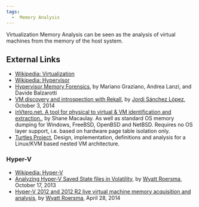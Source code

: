 ```yaml
---
tags:
  -  Memory Analysis
---
```

Virtualization Memory Analysis can be seen as the analysis of virtual
machines from the memory of the host system.

## External Links

- [Wikipedia:
  Virtualization](http://en.wikipedia.org/wiki/Platform_virtualization)
- [Wikipedia: Hypervisor](http://en.wikipedia.org/wiki/Hypervisor)
- [Hypervisor Memory
  Forensics](http://www.syssec-project.eu/m/page-media/3/raid13_graziano.pdf),
  by Mariano Graziano, Andrea Lanzi, and Davide Balzarotti
- [VM discovery and introspection with
  Rekall](http://www.rekall-forensic.com/posts/2014-10-03-vms.html), by
  [Jordi Sánchez López](jordi_sánchez_lópez.md), October 3, 2014
- [inVtero.net. A tool for physical to virtual & VM identification and
  extraction.](https://github.com/ShaneK2/inVtero.net), by Shane
  Macaulay. As well as standard OS memory dumping for Windows, FreeBSD,
  OpenBSD and NetBSD. Requires no OS layer support, i.e. based on
  hardware page table isolation only.
- [Turtles
  Project](http://researcher.watson.ibm.com/researcher/files/us-bbfinkel/turtles_paper.pdf),
  Design, implementation, definitions and analysis for a Linux/KVM based
  nested VM architecture.

### Hyper-V

- [Wikipedia: Hyper-V](http://en.wikipedia.org/wiki/Hyper-v)
- [Analyzing Hyper-V Saved State files in
  Volatility](http://www.wyattroersma.com/?p=77), by [Wyatt
  Roersma](wyatt_roersma.md), October 17, 2013
- [Hyper-V 2012 and 2012 R2 live virtual machine memory acquisition and
  analysis](http://www.wyattroersma.com/?p=87), by [Wyatt
  Roersma](wyatt_roersma.md), April 28, 2014

